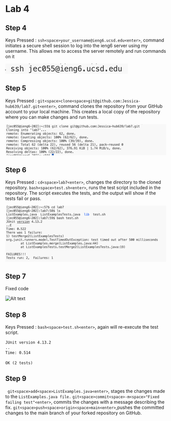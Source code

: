 # Lab 4

## Step 4
Keys Pressed : `ssh<space>your_username@ieng6.ucsd.edu<enter>`,  command initiates a secure shell session to log into the ieng6 server using my username. This allows me to access the server remotely and run commands on it

![Alt text](fourth-1st.png)

## Step 5
Keys Pressed : `git<space>clone<space>git@github.com:Jessica-hub639/lab7.git<enter>`, command clones the repository from your GitHub account to your local machine. This creates a local copy of the repository where you can make changes and run tests.

![Alt text](fourth-2nd.png)

## Step 6 
Keys Pressed : `cd<space>lab7<enter>`, changes the directory to the cloned repository. `bash<space>test.sh<enter>`, runs the test script included in the repository. The script executes the tests, and the output will show if the tests fail or pass.

![Alt text](fourth-3rd.png)

## Step 7
Fixed code 

![Alt text](fourth-th.png)

## Step 8
Keys Pressed :  `bash<space>test.sh<enter>`, again will re-execute the test script.

```
JUnit version 4.13.2
..
Time: 0.514

OK (2 tests)
```

## Step 9

` git<space>add<space>ListExamples.java<enter>`, stages the changes made to the `ListExamples.java file.`
`git<space>commit<space>-m<space>"Fixed failing test"<enter>`, commits the changes with a message describing the fix.
`git<space>push<space>origin<space>main<enter>`,pushes the committed changes to the main branch of your forked repository on GitHub.





